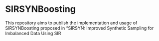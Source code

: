 # SIRSYNBoosting
This repository aims to publish the implementation and usage of SIRSYNBoosting proposed in “SIRSYN: Improved Synthetic Sampling for Imbalanced Data Using SIR
